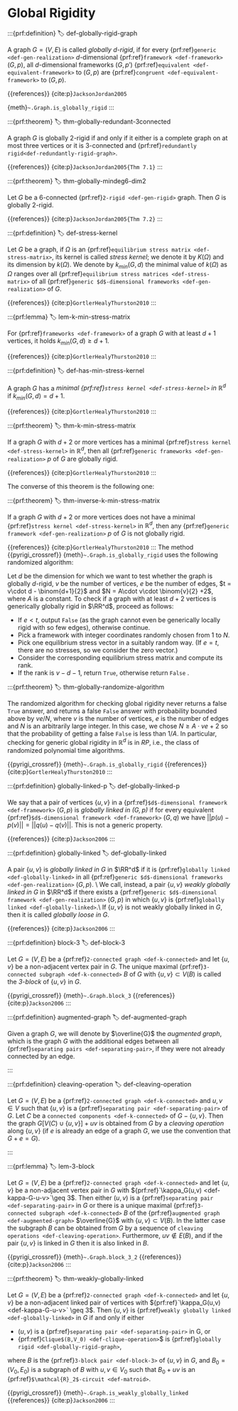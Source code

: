 # Global Rigidity

:::{prf:definition}
:label: def-globally-rigid-graph

A graph $G = (V,E)$ is called _globally $d$-rigid_,
if for every {prf:ref}`generic <def-gen-realization>` $d$-dimensional {prf:ref}`framework <def-framework>` $(G,p)$,
all $d$-dimensional frameworks $(G,p')$ {prf:ref}`equivalent <def-equivalent-framework>` to $(G,p)$
are {prf:ref}`congruent <def-equivalent-framework>` to $(G,p)$.

{{references}} {cite:p}`JacksonJordan2005`

{meth}`~.Graph.is_globally_rigid`
:::


:::{prf:theorem}
:label: thm-globally-redundant-3connected

A graph $G$ is globally $2$-rigid if and only if it either is a
complete graph on at most three vertices or it is $3$-connected and {prf:ref}`redundantly rigid<def-redundantly-rigid-graph>`.

{{references}} {cite:p}`JacksonJordan2005{Thm 7.1}`
:::

:::{prf:theorem}
:label: thm-globally-mindeg6-dim2

Let $G$ be a $6$-connected {prf:ref}`2-rigid <def-gen-rigid>` graph. Then $G$ is globally $2$-rigid.

{{references}} {cite:p}`JacksonJordan2005{Thm 7.2}`
:::

:::{prf:definition}
:label: def-stress-kernel

Let $G$ be a graph, if $\Omega$ is an {prf:ref}`equilibrium stress matrix <def-stress-matrix>`, 
its kernel is called _stress kernel_; we denote it by $K(\Omega)$ and its dimension by $k(\Omega)$.
We denote by $k_{min}(G,d)$ the minimal value of $k(\Omega)$ as $\Omega$ ranges over all 
{prf:ref}`equilibrium stress matrices <def-stress-matrix>` of all 
{prf:ref}`generic $d$-dimensional frameworks <def-gen-realization>` of $G$.

{{references}} {cite:p}`GortlerHealyThurston2010`
:::

:::{prf:lemma}
:label: lem-k-min-stress-matrix

For {prf:ref}`frameworks <def-framework>` of a graph $G$ with at least $d+1$ vertices, 
it holds $k_{min}(G,d) \geq d+1$.

{{references}} {cite:p}`GortlerHealyThurston2010`
:::

:::{prf:definition}
:label: def-has-min-stress-kernel

A graph $G$ has a _minimal {prf:ref}`stress kernel <def-stress-kernel>` in $\mathbb{R}^d$_ 
if $k_{min}(G,d) = d+1$.

{{references}} {cite:p}`GortlerHealyThurston2010`
:::

:::{prf:theorem}
:label: thm-k-min-stress-matrix

If a graph $G$ with $d+2$ or more vertices has a minimal {prf:ref}`stress kernel <def-stress-kernel>`
in $\mathbb{R}^d$, then all {prf:ref}`generic frameworks <def-gen-realization>` $p$ of $G$ are globally rigid.

{{references}} {cite:p}`GortlerHealyThurston2010`
:::

The converse of this theorem is the following one:

:::{prf:theorem}
:label: thm-inverse-k-min-stress-matrix

If a graph $G$ with $d+2$ or more vertices does not have a minimal {prf:ref}`stress kernel <def-stress-kernel>`
in $\mathbb{R}^d$, then any {prf:ref}`generic framework <def-gen-realization>` $p$ of $G$ is not globally rigid.

{{references}} {cite:p}`GortlerHealyThurston2010`
:::
The method {{pyrigi_crossref}} {meth}`~.Graph.is_globally_rigid` uses the following randomized algorithm:

Let $d$ be the dimension for which we want to test whether the graph is globally $d$-rigid, 
$v$ be the number of vertices, $e$ be the number of edges, 
$t = v\cdot d - \binom{d+1}{2}$ and $N = A\cdot v\cdot \binom{v}{2} +2$, where $A$ is a constant.
To check if a graph with at least $d + 2$ vertices is generically globally rigid in $\RR^d$, 
proceed as follows:
* If $e < t$, output `False` (as the graph cannot even be generically locally rigid with so few edges), otherwise continue.
* Pick a framework with integer coordinates randomly chosen from 1 to $N$.
* Pick one equilibrium stress vector in a suitably random way. (If $e = t$, there are no stresses, so we consider the zero vector.) 
* Consider the corresponding equilibrium stress matrix and compute its rank. 
* If the rank is $v-d-1$, return `True`, otherwise return `False` .

:::{prf:theorem}
:label: thm-globally-randomize-algorithm

The randomized algorithm for checking global rigidity never returns a false `True` answer, 
and returns a false `False` answer with probability bounded above by $ve/N$, where $v$ is the
number of vertices, $e$ is the number of edges and $N$ is an arbitrarily large integer. 
In this case, we chose $N \geq A\cdot ve + 2$ so that the probability of getting a false `False`
is less than $1/A$.
In particular, checking for generic global rigidity in $\mathbb{R}^d$ is in $RP$, i.e., 
the class of randomized polynomial time algorithms.

{{pyrigi_crossref}} {meth}`~.Graph.is_globally_rigid`
{{references}} {cite:p}`GortlerHealyThurston2010`
:::

:::{prf:definition} globally-linked-p
:label: def-globally-linked-p

We say that a pair of vertices $\{u,v\}$ in a {prf:ref}`$d$-dimensional framework <def-framework>` 
$(G,p)$ is _globally linked in $(G,p)$_ if for every equivalent {prf:ref}`$d$-dimensional framework <def-framework>` 
$(G,q)$ we have $||p(u)-p(v)|| = ||q(u)-q(v)||$. This is not a generic property.

{{references}} {cite:p}`Jackson2006`
:::

:::{prf:definition} globally-linked
:label: def-globally-linked

A pair $\{u,v\}$ is _globally linked in $G$_ in $\RR^d$ if it is {prf:ref}`globally linked <def-globally-linked>`
in all {prf:ref}`generic $d$-dimensional frameworks <def-gen-realization>` $(G,p)$. \\
We call, instead, a pair $\{u,v\}$ _weakly globally linked in $G$_ in $\RR^d$ if there exists 
a {prf:ref}`generic $d$-dimensional framework <def-gen-realization>` $(G,p)$ in which $\{u,v\}$ 
is {prf:ref}`globally linked <def-globally-linked>`.\\
If $\{u,v\}$ is not weakly globally linked in $G$, then it is called _globally loose in $G$_.

{{references}} {cite:p}`Jackson2006`
:::

:::{prf:definition} block-3
:label: def-block-3

Let $G=(V,E)$ be a {prf:ref}`2-connected graph <def-k-connected>` and let $\{u,v\}$ be a 
non-adjacent vertex pair in $G$. The unique maximal {prf:ref}`3-connected subgraph <def-k-connected>` 
$B$ of $G$ with $\{u,v\}\subset V(B)$ is called the _3-block_ of $\{u,v\}$ in $G$.

{{pyrigi_crossref}} {meth}`~.Graph.block_3`
{{references}} {cite:p}`Jackson2006`
:::

:::{prf:definition} augmented-graph
:label: def-augmented-graph

Given a graph $G$, we will denote by $\overline{G}$ the _augmented graph_, which is the graph $G$ 
with the additional edges between all {prf:ref}`separating pairs <def-separating-pair>`, if they 
were not already connected by an edge.

:::


:::{prf:definition} cleaving-operation
:label: def-cleaving-operation

Let $G=(V,E)$ be a {prf:ref}`2-connected graph <def-k-connected>` and $u,v\in V$ such that $\{u,v\}$ 
is a {prf:ref}`separating pair <def-separating-pair>` of $G$. Let $C$ be a `connected components <def-k-connected>`
of $G-\{u,v\}$. Then the graph $G[V(C)\cup \{u,v\}]+uv$ is obtained from $G$ by a _cleaving operation_
along $\{u,v\}$ (if $e$ is already an edge of a graph $G$, we use the convention that $G+e=G$).

:::


:::{prf:lemma}
:label: lem-3-block

Let $G=(V,E)$ be a {prf:ref}`2-connected graph <def-k-connected>` and let $\{u,v\}$ be a 
non-adjacent vertex pair in $G$ with ${prf:ref}`\kappa_G(u,v) <def-kappa-G-u-v>`\geq 3$. 
Then either $(u,v)$ is a {prf:ref}`separating pair <def-separating-pair>` in $G$ or there is 
a unique maximal {prf:ref}`3-connected subgraph <def-k-connected>` $B$ of the 
{prf:ref}`augmented graph <def-augmented-graph>` $\overline{G}$ with $\{u,v\} \subset V(B)$. 
In the latter case the subgraph $B$ can be obtained from $G$ by a sequence of 
`cleaving operations <def-cleaving-operation>`. 
Furthermore, $uv \notin E(B)$, and if the pair $\{u,v\}$ is linked in $G$ then it is also 
linked in $B$.

{{pyrigi_crossref}} {meth}`~.Graph.block_3_2`
{{references}} {cite:p}`Jackson2006`
:::


:::{prf:theorem}
:label: thm-weakly-globally-linked

Let $G = (V,E)$ be a {prf:ref}`2-connected graph <def-k-connected>` and let $\{u,v\}$ be 
a non-adjacent linked pair of vertices with ${prf:ref}`\kappa_G(u,v) <def-kappa-G-u-v>` \geq 3$. 
Then $\{u,v\}$ is {prf:ref}`weakly globally linked <def-globally-linked>` in $G$ if and only if either
* $(u,v)$ is a {prf:ref}`separating pair <def-separating-pair>` in G, or
* {prf:ref}`Clique$(B,V_0) <def-clique-operation>`$ is {prf:ref}`globally rigid <def-globally-rigid-graph>`,

where $B$ is the {prf:ref}`3-block pair <def-block-3>` of $\{u,v\}$ in $G$, and $B_0 = (V_0,E_0)$ 
is a subgraph of $B$ with $u,v \in V_0$ such that $B_0 + uv$ is an {prf:ref}`$\mathcal{R}_2$-circuit <def-matroid>`.

{{pyrigi_crossref}} {meth}`~.Graph.is_weakly_globally_linked`
{{references}} {cite:p}`Jackson2006`
:::
